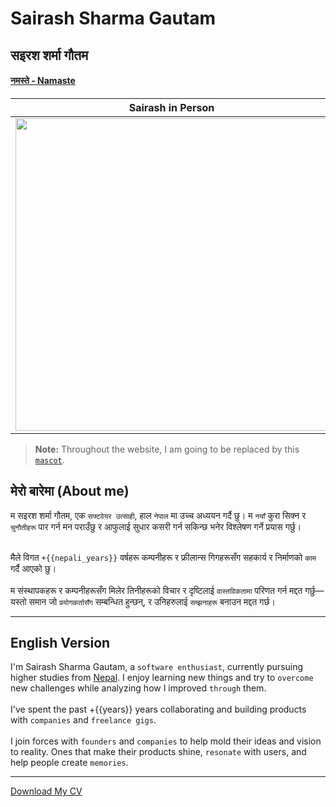 # Sairash Sharma Gautam

<script setup>
  import {toNepali} from "./.vitepress/custom/nepali_number"
  var starting_year = "2021/05/28"
  var years = new Date(new Date() - new Date(starting_year)).getFullYear() - 1970;
  var nepali_years = toNepali(years)
</script>

## सइरश शर्मा गौतम 

#### [नमस्ते - Namaste](./definations/namaste.md)

| Sairash in Person | Sairash while Online |
| --------------- | ---------- |
| <img src="/sai/no-background.png" width="500"/> | <img src="./mascot/it-me.png" width="500"/> |



> **Note:** Throughout the website, I am going to be replaced by this [`mascot`](./definations/mascot.md).

## मेरो बारेमा (About me)

म सइरश शर्मा गौतम, एक `सफ्टवेयर उत्साही`, हाल `नेपाल` मा उच्च अध्ययन गर्दै छु। म `नयाँ` कुरा सिक्न र `चुनौतीहरू` पार गर्न मन पराउँछु र 
आफुलाई सुधार कसरी गर्न सकिन्छ भनेर विश्लेषण गर्ने प्रयास गर्छु। <br><br>

मैले विगत `+{{nepali_years}}` वर्षहरू कम्पनीहरू र फ्रीलान्स गिगहरूसँग सहकार्य र निर्माणको `काम` गर्दै आएको छु। <br><br>
म संस्थापकहरू र कम्पनीहरूसँग मिलेर तिनीहरूको विचार र दृष्टिलाई `वास्तविकतामा` परिणत गर्न मद्दत गर्छु—यस्तो समान जो `प्रयोगकर्तासँग` सम्बन्धित हुन्छन्, र उनिहरुलाई `सम्झनाहरू` बनाउन मद्दत गर्छ।

---
## English Version

I'm Sairash Sharma Gautam, a `software enthusiast`, currently pursuing higher studies from [Nepal](https://en.wikipedia.org/wiki/Nepal). I enjoy learning new things and try to `overcome` new challenges while analyzing how I improved `through` them. 
<br><br>
I've spent the past +{{years}} years collaborating and building products with `companies` and `freelance gigs`. <br><br>
I join forces with `founders` and `companies` to help mold their ideas and vision to reality. Ones that make their products shine, `resonate` with users, and help people create `memories`.

<!-- Creator of [danfe programming language](https://danfe.sairashgautam.com.np) and [screeenpals](https://screeenpals.sairashgautam.com.np).  -->

---
[Download My CV](https://drive.google.com/file/d/1zaAVcj0rzuAksosbnnKLvePNw05tKx6S/view)


<style scoped>
.header-anchor {
  display: none;
}
</style>